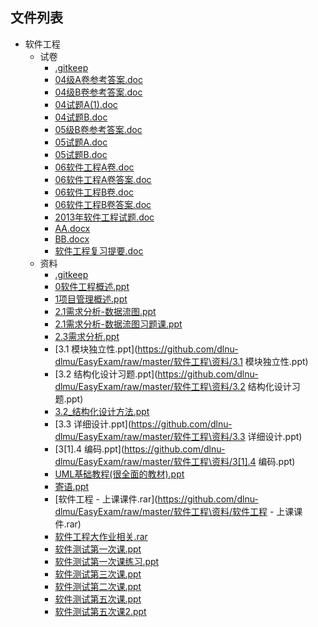 

## 文件列表

- 软件工程
    - 试卷
        - [.gitkeep](https://github.com/dlnu-dlmu/EasyExam/raw/master/软件工程\试卷/.gitkeep)
        - [04级A卷参考答案.doc](https://github.com/dlnu-dlmu/EasyExam/raw/master/软件工程\试卷/04级A卷参考答案.doc)
        - [04级B卷参考答案.doc](https://github.com/dlnu-dlmu/EasyExam/raw/master/软件工程\试卷/04级B卷参考答案.doc)
        - [04试题A(1).doc](https://github.com/dlnu-dlmu/EasyExam/raw/master/软件工程\试卷/04试题A(1).doc)
        - [04试题B.doc](https://github.com/dlnu-dlmu/EasyExam/raw/master/软件工程\试卷/04试题B.doc)
        - [05级B卷参考答案.doc](https://github.com/dlnu-dlmu/EasyExam/raw/master/软件工程\试卷/05级B卷参考答案.doc)
        - [05试题A.doc](https://github.com/dlnu-dlmu/EasyExam/raw/master/软件工程\试卷/05试题A.doc)
        - [05试题B.doc](https://github.com/dlnu-dlmu/EasyExam/raw/master/软件工程\试卷/05试题B.doc)
        - [06软件工程A卷.doc](https://github.com/dlnu-dlmu/EasyExam/raw/master/软件工程\试卷/06软件工程A卷.doc)
        - [06软件工程A卷答案.doc](https://github.com/dlnu-dlmu/EasyExam/raw/master/软件工程\试卷/06软件工程A卷答案.doc)
        - [06软件工程B卷.doc](https://github.com/dlnu-dlmu/EasyExam/raw/master/软件工程\试卷/06软件工程B卷.doc)
        - [06软件工程B卷答案.doc](https://github.com/dlnu-dlmu/EasyExam/raw/master/软件工程\试卷/06软件工程B卷答案.doc)
        - [2013年软件工程试题.doc](https://github.com/dlnu-dlmu/EasyExam/raw/master/软件工程\试卷/2013年软件工程试题.doc)
        - [AA.docx](https://github.com/dlnu-dlmu/EasyExam/raw/master/软件工程\试卷/AA.docx)
        - [BB.docx](https://github.com/dlnu-dlmu/EasyExam/raw/master/软件工程\试卷/BB.docx)
        - [软件工程复习提要.doc](https://github.com/dlnu-dlmu/EasyExam/raw/master/软件工程\试卷/软件工程复习提要.doc)
    - 资料
        - [.gitkeep](https://github.com/dlnu-dlmu/EasyExam/raw/master/软件工程\资料/.gitkeep)
        - [0软件工程概述.ppt](https://github.com/dlnu-dlmu/EasyExam/raw/master/软件工程\资料/0软件工程概述.ppt)
        - [1项目管理概述.ppt](https://github.com/dlnu-dlmu/EasyExam/raw/master/软件工程\资料/1项目管理概述.ppt)
        - [2.1需求分析-数据流图.ppt](https://github.com/dlnu-dlmu/EasyExam/raw/master/软件工程\资料/2.1需求分析-数据流图.ppt)
        - [2.1需求分析-数据流图习题课.ppt](https://github.com/dlnu-dlmu/EasyExam/raw/master/软件工程\资料/2.1需求分析-数据流图习题课.ppt)
        - [2.3需求分析.ppt](https://github.com/dlnu-dlmu/EasyExam/raw/master/软件工程\资料/2.3需求分析.ppt)
        - [3.1 模块独立性.ppt](https://github.com/dlnu-dlmu/EasyExam/raw/master/软件工程\资料/3.1 模块独立性.ppt)
        - [3.2 结构化设计习题.ppt](https://github.com/dlnu-dlmu/EasyExam/raw/master/软件工程\资料/3.2 结构化设计习题.ppt)
        - [3.2_结构化设计方法.ppt](https://github.com/dlnu-dlmu/EasyExam/raw/master/软件工程\资料/3.2_结构化设计方法.ppt)
        - [3.3 详细设计.ppt](https://github.com/dlnu-dlmu/EasyExam/raw/master/软件工程\资料/3.3 详细设计.ppt)
        - [3[1].4 编码.ppt](https://github.com/dlnu-dlmu/EasyExam/raw/master/软件工程\资料/3[1].4 编码.ppt)
        - [UML基础教程(很全面的教材).ppt](https://github.com/dlnu-dlmu/EasyExam/raw/master/软件工程\资料/UML基础教程(很全面的教材).ppt)
        - [寄语.ppt](https://github.com/dlnu-dlmu/EasyExam/raw/master/软件工程\资料/寄语.ppt)
        - [软件工程 - 上课课件.rar](https://github.com/dlnu-dlmu/EasyExam/raw/master/软件工程\资料/软件工程 - 上课课件.rar)
        - [软件工程大作业相关.rar](https://github.com/dlnu-dlmu/EasyExam/raw/master/软件工程\资料/软件工程大作业相关.rar)
        - [软件测试第一次课.ppt](https://github.com/dlnu-dlmu/EasyExam/raw/master/软件工程\资料/软件测试第一次课.ppt)
        - [软件测试第一次课练习.ppt](https://github.com/dlnu-dlmu/EasyExam/raw/master/软件工程\资料/软件测试第一次课练习.ppt)
        - [软件测试第三次课.ppt](https://github.com/dlnu-dlmu/EasyExam/raw/master/软件工程\资料/软件测试第三次课.ppt)
        - [软件测试第二次课.ppt](https://github.com/dlnu-dlmu/EasyExam/raw/master/软件工程\资料/软件测试第二次课.ppt)
        - [软件测试第五次课.ppt](https://github.com/dlnu-dlmu/EasyExam/raw/master/软件工程\资料/软件测试第五次课.ppt)
        - [软件测试第五次课2.ppt](https://github.com/dlnu-dlmu/EasyExam/raw/master/软件工程\资料/软件测试第五次课2.ppt)
